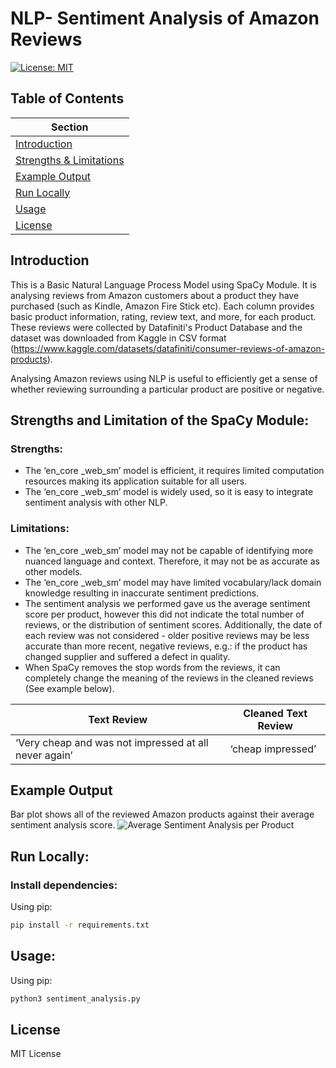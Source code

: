 # NLP- Sentiment Analysis of Amazon Reviews

[![License: MIT](https://img.shields.io/badge/License-MIT-yellow.svg)](LICENSE)

## Table of Contents
| Section |
|-------- |
| [Introduction](#Introduction) |
| [Strengths & Limitations](#Strengths-and-Limitation-of-the-SpaCy-Module) |
| [Example Output](#Example-Output) |
| [Run Locally](#Run-Locally) |
| [Usage](#Usage) |
| [License](#License) |

## Introduction
This is a Basic Natural Language Process Model using SpaCy Module. It is analysing reviews from Amazon customers about a product they have purchased (such as Kindle, Amazon Fire Stick etc). Each column provides basic product information, rating, review text, and more, for each product. These reviews were collected by Datafiniti's Product Database and the dataset was downloaded from Kaggle in CSV format (https://www.kaggle.com/datasets/datafiniti/consumer-reviews-of-amazon-products).

Analysing Amazon reviews using NLP is useful to efficiently get a sense of whether reviewing surrounding a particular product are positive or negative. 

## Strengths and Limitation of the SpaCy Module:
### Strengths:
* The ‘en_core _web_sm’ model is efficient, it requires limited computation resources making its application suitable for all users.
* The ‘en_core _web_sm’ model is widely used, so it is easy to integrate sentiment analysis with other NLP.

### Limitations:
* The ‘en_core _web_sm’ model may not be capable of identifying more nuanced language and context. Therefore, it may not be as accurate as other models.
* The ‘en_core _web_sm’ model may have limited vocabulary/lack domain knowledge resulting in inaccurate sentiment predictions. 
* The sentiment analysis we performed gave us the average sentiment score per product, however this did not indicate the total number of reviews, or the distribution of sentiment scores. Additionally, the date of each review was not considered - older positive reviews may be less accurate than more recent, negative reviews, e.g.: if the product has changed supplier and suffered a defect in quality.
* When SpaCy removes the stop words from the reviews, it can completely change the meaning of the reviews in the cleaned reviews (See example below).

| Text Review | Cleaned Text Review |
| ----------- | ------------------- |
| ‘Very cheap and was not impressed at all never again’ | ‘cheap impressed’ |




## Example Output
Bar plot shows all of the reviewed Amazon products against their average sentiment analysis score. 
![Average Sentiment Analysis per Product](https://github.com/cgreenwood23/finalCapstone/assets/153872154/aef94e25-2954-4d93-8cbb-1d59a0af4794)


## Run Locally:

### Install dependencies:

Using pip:
```sh
pip install -r requirements.txt
```

## Usage:

Using pip:
```sh
python3 sentiment_analysis.py
```

## License
MIT License
